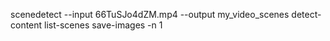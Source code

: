 scenedetect --input 66TuSJo4dZM.mp4 --output my_video_scenes detect-content list-scenes save-images -n 1